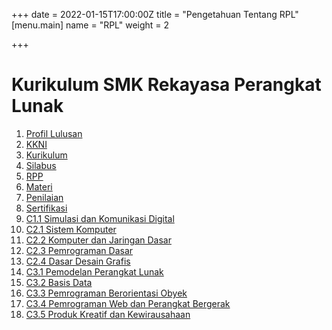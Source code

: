 +++
date = 2022-01-15T17:00:00Z
title = "Pengetahuan Tentang RPL"
[menu.main]
name = "RPL"
weight = 2

+++
<h1>Kurikulum SMK Rekayasa Perangkat Lunak</h1>

<ol>
  <li><a href="../../wiki/01-Profil-Lulusan" title="Profil Lulusan">Profil Lulusan</li>
  <li><a href="../../wiki/02-KKNI" title="KKNI">KKNI</li>
  <li><a href="../../wiki/03-Kurikulum" title="Kurikulum">Kurikulum</li>
  <li><a href="../../wiki/04-Silabus" title="Silabus">Silabus</li>
  <li><a href="../../wiki/05-RPP" title="RPP">RPP</li>
  <li><a href="../../wiki/06-Materi" title="Materi">Materi</li>
  <li><a href="../../wiki/07-Penilaian" title="Penilaian">Penilaian</li>
  <li><a href="../../wiki/08-Sertifikasi" title="Sertifikasi">Sertifikasi</li>
  <li><a href="../../wiki/C1.1-Simulasi-dan-Komunikasi-Digital" title="C1.1 Simulasi dan Komunikasi Digital">C1.1 Simulasi dan Komunikasi Digital</li>
  <li><a href="../../wiki/C2.1-Sistem-Komputer" title="C2.1 Sistem Komputer">C2.1 Sistem Komputer</li>
  <li><a href="../../wiki/C2.2-Komputer-dan-Jaringan-Dasar" title="C2.2 Komputer dan Jaringan Dasar">C2.2 Komputer dan Jaringan Dasar</li>
  <li><a href="../../wiki/C2.3-Pemrograman-Dasar" title="C2.3 Pemrograman Dasar">C2.3 Pemrograman Dasar</li>
  <li><a href="../../wiki/C2.4-Dasar-Desain-Grafis" title="C2.4 Dasar Desain Grafis">C2.4 Dasar Desain Grafis</li>
  <li><a href="../../wiki/C3.1-Pemodelan-Perangkat-Lunak" title="C3.1 Pemodelan Perangkat Lunak">C3.1 Pemodelan Perangkat Lunak</li>
  <li><a href="../../wiki/C3.2-Basis-Data" title="C3.2 Basis Data">C3.2 Basis Data</li>
  <li><a href="../../wiki/C3.3-Pemrograman-Berorientasi-Obyek" title="C3.3 Pemrograman Berorientasi Obyek">C3.3 Pemrograman Berorientasi Obyek</li>
    <li><a href="../../wiki/C3.4-Pemrograman-Web-dan-Perangkat-Bergerak" title="C3.4 Pemrograman Web dan Perangkat Bergerak">C3.4 Pemrograman Web dan Perangkat Bergerak</li>
  <li><a href="../../wiki/C3.5-Produk-Kreatif-dan-Kewirausahaan" title="C3.5 Produk Kreatif dan Kewirausahaan">C3.5 Produk Kreatif dan Kewirausahaan</li>
</ol>